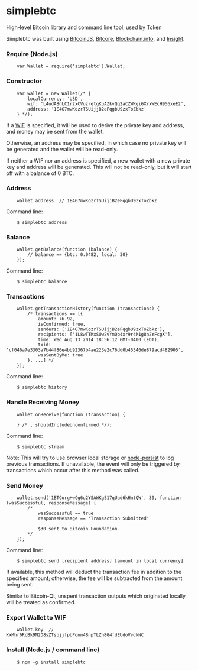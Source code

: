 simplebtc
==============

High-level Bitcoin library and command line tool, used by [Token](http://token.cx)

Simplebtc was built using [BitcoinJS](http://bitcoinjs.org/), [Bitcore](http://bitcore.io/), [Blockchain.info](http://blockchain.info/), and [Insight](http://insight.bitpay.com/).


### Require (Node.js)

```
	var Wallet = require('simplebtc').Wallet;
```

### Constructor

```
	var wallet = new Wallet(/* {
		localCurrency: 'USD',
		wif: 'L4udA8nLC1r2xCVuzretgKuAZkvQq2aCZWKgiGXrxWEcH956xeE2',
		address: '1E4G7mwKozrTSUijjB2eFqgbU9zxToZbkz'
	} */);
```

If a [WIF](https://en.bitcoin.it/wiki/Wallet_import_format) is specified, it will be used to derive the private key and address, and money may be sent from the wallet.

Otherwise, an address may be specified, in which case no private key will be generated and the wallet will be read-only.

If neither a WIF nor an address is specified, a new wallet with a new private key and address will be generated. This will not be read-only, but it will start off with a balance of 0 BTC.

### Address

```
	wallet.address	// 1E4G7mwKozrTSUijjB2eFqgbU9zxToZbkz
```

Command line:

```
	$ simplebtc address
```

### Balance

```
	wallet.getBalance(function (balance) {
		// balance == {btc: 0.0482, local: 30}
	});
```

Command line:

```
	$ simplebtc balance
```

### Transactions

```
	wallet.getTransactionHistory(function (transactions) {
		/* transactions == [{
			amount: 76.92,
			isConfirmed: true,
			senders: ['1E4G7mwKozrTSUijjB2eFqgbU9zxToZbkz'],
			recipients: ['1L8wTTMxSUw2vYmQb4xr9r4M1g8n2YFcgX'],
			time: Wed Aug 13 2014 18:56:12 GMT-0400 (EDT),
			txid: 'cf046a7e3303a7b44f86e4bb92367b4ae223e2c76dd0b45346de879acd482905',
			wasSentByMe: true
		}, ...] */
	});
```

Command line:

```
	$ simplebtc history
```

### Handle Receiving Money

```
	wallet.onReceive(function (transaction) {

	} /* , shouldIncludeUnconfirmed */);
```

Command line:

```
	$ simplebtc stream
```

Note: This will try to use browser local storage or [node-persist](https://github.com/simonlast/node-persist) to log previous transactions. If unavailable, the event will only be triggered by transactions which occur after this method was called.

### Send Money

```
	wallet.send('1BTCorgHwCg6u2YSAWKgS17qUad6kHmtQW', 30, function (wasSuccessful, responseMessage) {
		/*
			wasSuccessful == true
			responseMessage == 'Transaction Submitted'

			$30 sent to Bitcoin Foundation
		*/
	});
```

Command line:

```
	$ simplebtc send [recipient address] [amount in local currency]
```

If available, this method will deduct the transaction fee in addition to the specified amount; otherwise, the fee will be subtracted from the amount being sent.

Similar to Bitcoin-Qt, unspent transaction outputs which originated locally will be treated as confirmed.

### Export Wallet to WIF

```
	wallet.key	// KxMhr6RcBk9N2D8sZTsbjjfpbPonm4BnpTLZn8G4fdEUdoVvdkNC
```

### Install (Node.js / command line)

```
	$ npm -g install simplebtc
```
